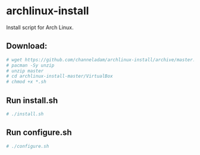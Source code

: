 # archlinux-install
Install script for Arch Linux.

## Download:
``` bash
# wget https://github.com/channeladam/archlinux-install/archive/master.zip
# pacman -Sy unzip
# unzip master
# cd archlinux-install-master/VirtualBox
# chmod +x *.sh
```

## Run install.sh
``` bash
# ./install.sh
```

## Run configure.sh
``` bash
# ./configure.sh
```
